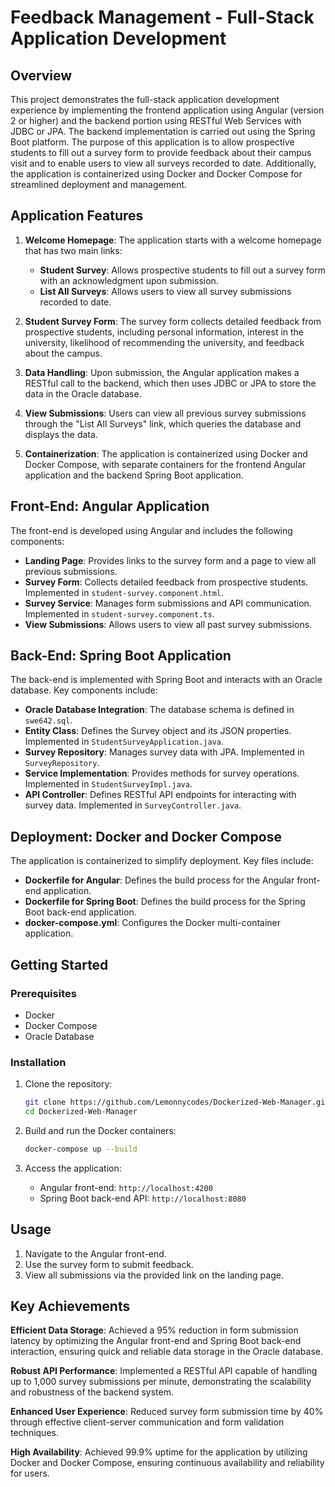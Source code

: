 # Feedback Management - Full-Stack Application Development 

## Overview

This project demonstrates the full-stack application development experience by implementing the frontend application using Angular (version 2 or higher) and the backend portion using RESTful Web Services with JDBC or JPA. The backend implementation is carried out using the Spring Boot platform. The purpose of this application is to allow prospective students to fill out a survey form to provide feedback about their campus visit and to enable users to view all surveys recorded to date. Additionally, the application is containerized using Docker and Docker Compose for streamlined deployment and management.

## Application Features

1. **Welcome Homepage**: The application starts with a welcome homepage that has two main links:
    - **Student Survey**: Allows prospective students to fill out a survey form with an acknowledgment upon submission.
    - **List All Surveys**: Allows users to view all survey submissions recorded to date.

2. **Student Survey Form**: The survey form collects detailed feedback from prospective students, including personal information, interest in the university, likelihood of recommending the university, and feedback about the campus.

3. **Data Handling**: Upon submission, the Angular application makes a RESTful call to the backend, which then uses JDBC or JPA to store the data in the Oracle database.

4. **View Submissions**: Users can view all previous survey submissions through the "List All Surveys" link, which queries the database and displays the data.

5. **Containerization**: The application is containerized using Docker and Docker Compose, with separate containers for the frontend Angular application and the backend Spring Boot application.

## Front-End: Angular Application

The front-end is developed using Angular and includes the following components:

- **Landing Page**: Provides links to the survey form and a page to view all previous submissions.
- **Survey Form**: Collects detailed feedback from prospective students. Implemented in `student-survey.component.html`.
- **Survey Service**: Manages form submissions and API communication. Implemented in `student-survey.component.ts`.
- **View Submissions**: Allows users to view all past survey submissions.

## Back-End: Spring Boot Application

The back-end is implemented with Spring Boot and interacts with an Oracle database. Key components include:

- **Oracle Database Integration**: The database schema is defined in `swe642.sql`.
- **Entity Class**: Defines the Survey object and its JSON properties. Implemented in `StudentSurveyApplication.java`.
- **Survey Repository**: Manages survey data with JPA. Implemented in `SurveyRepository`.
- **Service Implementation**: Provides methods for survey operations. Implemented in `StudentSurveyImpl.java`.
- **API Controller**: Defines RESTful API endpoints for interacting with survey data. Implemented in `SurveyController.java`.

## Deployment: Docker and Docker Compose

The application is containerized to simplify deployment. Key files include:

- **Dockerfile for Angular**: Defines the build process for the Angular front-end application.
- **Dockerfile for Spring Boot**: Defines the build process for the Spring Boot back-end application.
- **docker-compose.yml**: Configures the Docker multi-container application.

## Getting Started

### Prerequisites

- Docker
- Docker Compose
- Oracle Database

### Installation

1. Clone the repository:
    ```bash
    git clone https://github.com/Lemonnycodes/Dockerized-Web-Manager.git
    cd Dockerized-Web-Manager
    ```

2. Build and run the Docker containers:
    ```bash
    docker-compose up --build
    ```

3. Access the application:
    - Angular front-end: `http://localhost:4200`
    - Spring Boot back-end API: `http://localhost:8080`

## Usage

1. Navigate to the Angular front-end.
2. Use the survey form to submit feedback.
3. View all submissions via the provided link on the landing page.

## Key Achievements 

 **Efficient Data Storage**: Achieved a 95% reduction in form submission latency by optimizing the Angular front-end and Spring Boot back-end interaction, ensuring quick and reliable data storage in the Oracle database.

 **Robust API Performance**: Implemented a RESTful API capable of handling up to 1,000 survey submissions per minute, demonstrating the scalability and robustness of the backend system.

 **Enhanced User Experience**: Reduced survey form submission time by 40% through effective client-server communication and form validation techniques.

 **High Availability**: Achieved 99.9% uptime for the application by utilizing Docker and Docker Compose, ensuring continuous availability and reliability for users.





